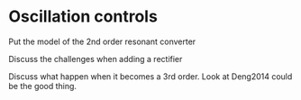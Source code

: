 # Oscillation controls

Put the model of the 2nd order resonant converter

Discuss the challenges when adding a rectifier


Discuss what happen when it becomes a 3rd order. Look at Deng2014 could be the good thing.


